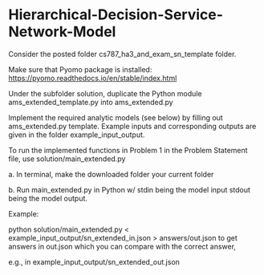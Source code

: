 # Hierarchical-Decision-Service-Network-Model

Consider the posted folder cs787_ha3_and_exam_sn_template folder. 

Make sure that Pyomo package is installed:
https://pyomo.readthedocs.io/en/stable/index.html

Under the subfolder solution, duplicate the Python module ams_extended_template.py into ams_extended.py

Implement the required analytic models (see below) by filling out ams_extended.py template. Example inputs and corresponding outputs are given in the folder example_input_output. 

To run the implemented functions in Problem 1 in the Problem Statement file, use solution/main_extended.py

  a. In terminal, make the downloaded folder your current folder
  
  b. Run main_extended.py in Python w/ stdin being the model input stdout being the model output.

Example:

python solution/main_extended.py < example_input_output/sn_extended_in.json > answers/out.json
to get answers in out.json which you can compare with the correct answer, 

e.g., in example_input_output/sn_extended_out.json
